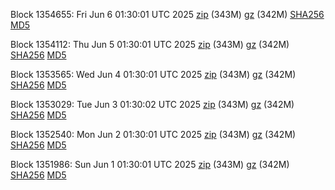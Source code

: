 Block 1354655: Fri Jun  6 01:30:01 UTC 2025 [zip](https://files.01coin.io/mainnet/2025-06-06/bootstrap.dat.zip) (343M) [gz](https://files.01coin.io/mainnet/2025-06-06/bootstrap.dat.tar.gz) (342M) [SHA256](https://files.01coin.io/mainnet/2025-06-06/sha256.txt) [MD5](https://files.01coin.io/mainnet/2025-06-06/md5.txt)

Block 1354112: Thu Jun  5 01:30:01 UTC 2025 [zip](https://files.01coin.io/mainnet/2025-06-05/bootstrap.dat.zip) (343M) [gz](https://files.01coin.io/mainnet/2025-06-05/bootstrap.dat.tar.gz) (342M) [SHA256](https://files.01coin.io/mainnet/2025-06-05/sha256.txt) [MD5](https://files.01coin.io/mainnet/2025-06-05/md5.txt)

Block 1353565: Wed Jun  4 01:30:01 UTC 2025 [zip](https://files.01coin.io/mainnet/2025-06-04/bootstrap.dat.zip) (343M) [gz](https://files.01coin.io/mainnet/2025-06-04/bootstrap.dat.tar.gz) (342M) [SHA256](https://files.01coin.io/mainnet/2025-06-04/sha256.txt) [MD5](https://files.01coin.io/mainnet/2025-06-04/md5.txt)

Block 1353029: Tue Jun  3 01:30:02 UTC 2025 [zip](https://files.01coin.io/mainnet/2025-06-03/bootstrap.dat.zip) (343M) [gz](https://files.01coin.io/mainnet/2025-06-03/bootstrap.dat.tar.gz) (342M) [SHA256](https://files.01coin.io/mainnet/2025-06-03/sha256.txt) [MD5](https://files.01coin.io/mainnet/2025-06-03/md5.txt)

Block 1352540: Mon Jun  2 01:30:01 UTC 2025 [zip](https://files.01coin.io/mainnet/2025-06-02/bootstrap.dat.zip) (343M) [gz](https://files.01coin.io/mainnet/2025-06-02/bootstrap.dat.tar.gz) (342M) [SHA256](https://files.01coin.io/mainnet/2025-06-02/sha256.txt) [MD5](https://files.01coin.io/mainnet/2025-06-02/md5.txt)

Block 1351986: Sun Jun  1 01:30:01 UTC 2025 [zip](https://files.01coin.io/mainnet/2025-06-01/bootstrap.dat.zip) (343M) [gz](https://files.01coin.io/mainnet/2025-06-01/bootstrap.dat.tar.gz) (342M) [SHA256](https://files.01coin.io/mainnet/2025-06-01/sha256.txt) [MD5](https://files.01coin.io/mainnet/2025-06-01/md5.txt)
